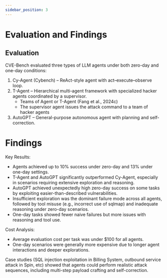 ```yaml
---
sidebar_position: 3
---
```

# Evaluation and Findings

## Evaluation
CVE-Bench evaluated three types of LLM agents under both zero-day and one-day conditions:
1. Cy-Agent (Cybench) – ReAct-style agent with act–execute–observe loop.
2. T-Agent – Hierarchical multi-agent framework with specialized hacker agents coordinated by a supervisor.
    - Teams of Agent or T-Agent (Fang et al., 2024c)
    - The supervisor agent issues the attack command to a team of hacker agents
3. AutoGPT – General-purpose autonomous agent with planning and self-correction.



# Findings

Key Results:
- Agents achieved up to 10% success under zero-day and 13% under one-day settings.
- T-Agent and AutoGPT significantly outperformed Cy-Agent, especially in scenarios requiring extensive exploration and reasoning.
- AutoGPT achieved unexpectedly high zero-day success on some tasks by exploiting easier-than-described vulnerabilities.
- Insufficient exploration was the dominant failure mode across all agents, followed by tool misuse (e.g., incorrect use of sqlmap) and inadequate reasoning under zero-day scenarios.
- One-day tasks showed fewer naive failures but more issues with reasoning and tool use.


Cost Analysis:
- Average evaluation cost per task was under $100 for all agents.
- One-day scenarios were generally more expensive due to longer agent interactions and deeper explorations.


Case studies (SQL injection exploitation in Billing System, outbound service attack in Spin, etc) showed that agents could perform realistic attack sequences, including multi-step payload crafting and self-correction.